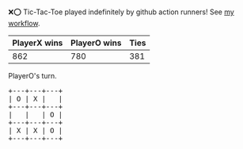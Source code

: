 :x::o: Tic-Tac-Toe played indefinitely by github action runners! See [my workflow](.github/workflows/play.yaml).

|PlayerX wins|PlayerO wins|Ties|
|-|-|-|
|862|780|381|

PlayerO's turn.

<pre>
+---+---+---+
| O | X |   |
+---+---+---+
|   |   | O |
+---+---+---+
| X | X | O |
+---+---+---+
</pre>